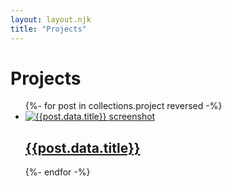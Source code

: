 ```yaml
---
layout: layout.njk
title: "Projects"
---
```

<div class="tier tier-lightbackground">
    <h1 class="heading heading-1 heading-primary">Projects</h1>
    <div class="spacer" />
    <ul class="vlist">
    {%- for post in collections.project reversed -%}
        <li>
            <a href="{{post.url}}">
                <span class="project">
                    <span class="project-imagecontainer">
                        <img
                            src="/assets/images/headerimages/{{post.data.headerImage}}.png"
                            class="project-image"
                            alt="{{post.data.title}} screenshot"
                        />
                    </span>
                    <span class="project-namecontainer">
                        <h2 class="heading heading-2 heading-highlight">
                            {{post.data.title}}
                        </h2>
                    </span>
                </span>
            </a>
        </li>
    {%- endfor -%}
    </ul>
</div>
